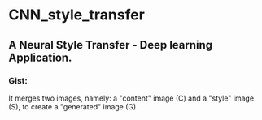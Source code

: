 # CNN_style_transfer
<h2>A Neural Style Transfer - Deep learning Application.</h2>


<h3>Gist:</h3>
It merges two images, namely: a "content" image (C) and a "style" image (S), to create a "generated" image (G)

